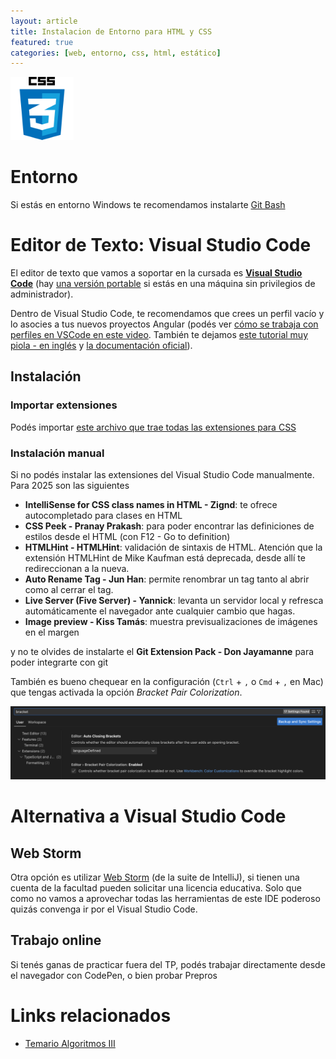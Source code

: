 ```yaml
---
layout: article
title: Instalacion de Entorno para HTML y CSS
featured: true
categories: [web, entorno, css, html, estático]
---
```


<img src="/img/wiki/css-logo.png" alt="CSS Logo" height="20%" width="20%">

# Entorno

Si estás en entorno Windows te recomendamos instalarte [Git Bash](https://gitforwindows.org/)

# Editor de Texto: Visual Studio Code

El editor de texto que vamos a soportar en la cursada es [**Visual Studio Code**](https://code.visualstudio.com/) (hay [una versión portable](https://sourceforge.net/projects/vscode-portable/) si estás en una máquina sin privilegios de administrador).

Dentro de Visual Studio Code, te recomendamos que crees un perfil vacío y lo asocies a tus nuevos proyectos Angular (podés ver [cómo se trabaja con perfiles en VSCode en este video](https://www.youtube.com/watch?v=_2F2Zt-_tUA). También te dejamos [este tutorial muy piola - en inglés](https://www.youtube.com/watch?v=QjvvqR9KyVo) y [la documentación oficial](https://code.visualstudio.com/docs/editor/profiles)).

## Instalación

### Importar extensiones

Podés importar [este archivo que trae todas las extensiones para CSS](https://github.com/algo3-unsam/proyecto-base-tp/blob/master/css.code-profile)

### Instalación manual

Si no podés instalar las extensiones del Visual Studio Code manualmente. Para 2025 son las siguientes

- **IntelliSense for CSS class names in HTML - Zignd**: te ofrece autocompletado para clases en HTML
- **CSS Peek - Pranay Prakash**: para poder encontrar las definiciones de estilos desde el HTML (con F12 - Go to definition)
- **HTMLHint - HTMLHint**: validación de sintaxis de HTML. Atención que la extensión HTMLHint de Mike Kaufman está deprecada, desde allí te redireccionan a la nueva.
- **Auto Rename Tag - Jun Han**: permite renombrar un tag tanto al abrir como al cerrar el tag.
- **Live Server (Five Server) - Yannick**: levanta un servidor local y refresca automáticamente el navegador ante cualquier cambio que hagas.
- **Image preview - Kiss Tamás**: muestra previsualizaciones de imágenes en el margen

y no te olvides de instalarte el **Git Extension Pack - Don Jayamanne** para poder integrarte con git

También es bueno chequear en la configuración (`Ctrl` + `,` o `Cmd` + `,` en Mac) que tengas activada la opción _Bracket Pair Colorization_.

![Bracket colorization VSC setting](/img/wiki/bracket-colorization.png)

# Alternativa a Visual Studio Code

## Web Storm

Otra opción es utilizar [Web Storm](https://www.jetbrains.com/webstorm/) (de la suite de IntelliJ), si tienen una cuenta de la facultad pueden solicitar una licencia educativa. Solo que como no vamos a aprovechar todas las herramientas de este IDE poderoso quizás convenga ir por el Visual Studio Code.

## Trabajo online

Si tenés ganas de practicar fuera del TP, podés trabajar directamente desde el navegador con CodePen, o bien probar Prepros

# Links relacionados

- [Temario Algoritmos III](algo3-temario.html)
